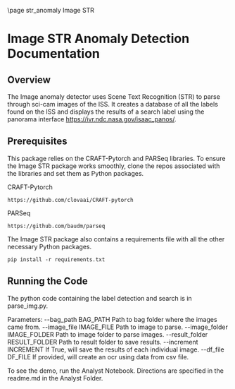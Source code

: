 \page str_anomaly Image STR

Image STR Anomaly Detection Documentation
====================

Overview
---------

The Image anomaly detector uses Scene Text Recognition (STR) to parse through sci-cam images of the ISS. It creates a database of all the 
labels found on the ISS and displays the results of a search label using the panorama interface https://ivr.ndc.nasa.gov/isaac_panos/.


Prerequisites 
---------

This package relies on the CRAFT-Pytorch and PARSeq libraries. To ensure the Image STR package works smoothly, clone the repos associated with the 
libraries and set them as Python packages.

CRAFT-Pytorch

	https://github.com/clovaai/CRAFT-pytorch

PARSeq

	https://github.com/baudm/parseq

The Image STR package also contains a requirements file with all the other necessary Python packages. 

	pip install -r requirements.txt

Running the Code
---------

The python code containing the label detection and search is in parse_img.py.

Parameters:
--bag_path BAG_PATH   Path to bag folder where the images came from.
--image_file IMAGE_FILE
                    Path to image to parse.
--image_folder IMAGE_FOLDER
                    Path to image folder to parse images.
--result_folder RESULT_FOLDER
                    Path to result folder to save results.
--increment INCREMENT
                    If True, will save the results of each individual
                    image.
--df_file DF_FILE   If provided, will create an ocr using data from csv
                    file.

To see the demo, run the Analyst Notebook. Directions are specified in the readme.md in the Analyst Folder.